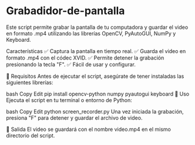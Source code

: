 # Grabadidor-de-pantalla
Este script permite grabar la pantalla de tu computadora y guardar el video en formato .mp4 utilizando las librerías OpenCV, PyAutoGUI, NumPy y Keyboard.


Características
✅ Captura la pantalla en tiempo real.
✅ Guarda el video en formato .mp4 con el códec XVID.
✅ Permite detener la grabación presionando la tecla "F".
✅ Fácil de usar y configurar.

🚀 Requisitos
Antes de ejecutar el script, asegúrate de tener instaladas las siguientes librerías:

bash
Copy
Edit
pip install opencv-python numpy pyautogui keyboard
🎥 Uso
Ejecuta el script en tu terminal o entorno de Python:

bash
Copy
Edit
python screen_recorder.py
Una vez iniciada la grabación, presiona "F" para detener y guardar el archivo de video.

📂 Salida
El video se guardará con el nombre video.mp4 en el mismo directorio del script.
